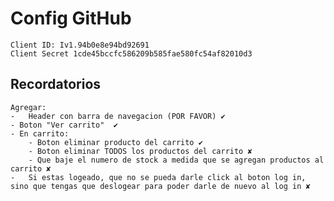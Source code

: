 # Config GitHub
    Client ID: Iv1.94b0e8e94bd92691
    Client Secret 1cde45bccfc586209b585fae580fc54af82010d3


## Recordatorios

    Agregar:
    -   Header con barra de navegacion (POR FAVOR) ✔
    - Boton "Ver carrito"  ✔
    - En carrito: 
        - Boton eliminar producto del carrito ✔
        - Boton eliminar TODOS los productos del carrito ✘
        - Que baje el numero de stock a medida que se agregan productos al carrito ✘
    -   Si estas logeado, que no se pueda darle click al boton log in, sino que tengas que deslogear para poder darle de nuevo al log in ✘